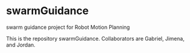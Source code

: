 # swarmGuidance
swarm guidance project for Robot Motion Planning

This is the repository swarmGuidance. Collaborators are Gabriel, Jimena, and Jordan. 